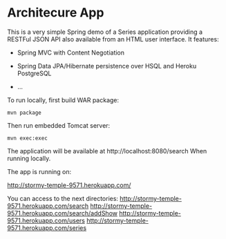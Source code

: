 Architecure App
============


This is a very simple Spring demo of a Series application providing a RESTFul JSON API also available from an HTML user interface. It features:

* Spring MVC with Content Negotiation
* Spring Data JPA/Hibernate persistence over HSQL and Heroku PostgreSQL

* ...

To run locally, first build WAR package:
```
mvn package
```

Then run embedded Tomcat server:
```
mvn exec:exec
```

The application will be available at http://localhost:8080/search When running locally.


The app is running on: 

http://stormy-temple-9571.herokuapp.com/

You can access to the next directories:
http://stormy-temple-9571.herokuapp.com/search
http://stormy-temple-9571.herokuapp.com/search/addShow
http://stormy-temple-9571.herokuapp.com/users
http://stormy-temple-9571.herokuapp.com/series



